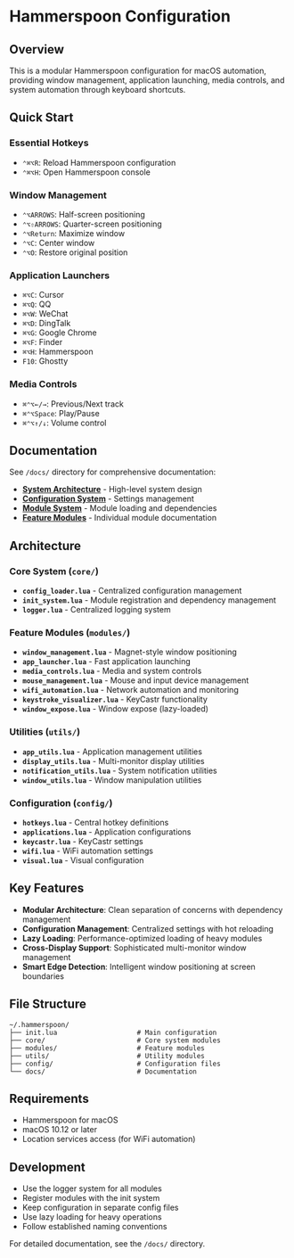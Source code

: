 # Hammerspoon Configuration

## Overview

This is a modular Hammerspoon configuration for macOS automation, providing window management, application launching, media controls, and system automation through keyboard shortcuts.

## Quick Start

### Essential Hotkeys
- `⌃⌘⌥R`: Reload Hammerspoon configuration
- `⌃⌘⌥H`: Open Hammerspoon console

### Window Management
- `⌃⌥ARROWS`: Half-screen positioning
- `⌃⌥⇧ARROWS`: Quarter-screen positioning
- `⌃⌥Return`: Maximize window
- `⌃⌥C`: Center window
- `⌃⌥O`: Restore original position

### Application Launchers
- `⌘⌥C`: Cursor
- `⌘⌥Q`: QQ
- `⌘⌥W`: WeChat
- `⌘⌥D`: DingTalk
- `⌘⌥G`: Google Chrome
- `⌘⌥F`: Finder
- `⌘⌥H`: Hammerspoon
- `F10`: Ghostty

### Media Controls
- `⌘⌃⌥←/→`: Previous/Next track
- `⌘⌃⌥Space`: Play/Pause
- `⌘⌃⌥↑/↓`: Volume control

## Documentation

See `/docs/` directory for comprehensive documentation:

- **[System Architecture](docs/SystemArchitecture.md)** - High-level system design
- **[Configuration System](docs/ConfigurationSystem.md)** - Settings management
- **[Module System](docs/ModuleSystem.md)** - Module loading and dependencies
- **[Feature Modules](docs/README.md)** - Individual module documentation

## Architecture

### Core System (`core/`)

- **`config_loader.lua`** - Centralized configuration management
- **`init_system.lua`** - Module registration and dependency management
- **`logger.lua`** - Centralized logging system

### Feature Modules (`modules/`)

- **`window_management.lua`** - Magnet-style window positioning
- **`app_launcher.lua`** - Fast application launching
- **`media_controls.lua`** - Media and system controls
- **`mouse_management.lua`** - Mouse and input device management
- **`wifi_automation.lua`** - Network automation and monitoring
- **`keystroke_visualizer.lua`** - KeyCastr functionality
- **`window_expose.lua`** - Window expose (lazy-loaded)

### Utilities (`utils/`)

- **`app_utils.lua`** - Application management utilities
- **`display_utils.lua`** - Multi-monitor display utilities
- **`notification_utils.lua`** - System notification utilities
- **`window_utils.lua`** - Window manipulation utilities

### Configuration (`config/`)

- **`hotkeys.lua`** - Central hotkey definitions
- **`applications.lua`** - Application configurations
- **`keycastr.lua`** - KeyCastr settings
- **`wifi.lua`** - WiFi automation settings
- **`visual.lua`** - Visual configuration

## Key Features

- **Modular Architecture**: Clean separation of concerns with dependency management
- **Configuration Management**: Centralized settings with hot reloading
- **Lazy Loading**: Performance-optimized loading of heavy modules
- **Cross-Display Support**: Sophisticated multi-monitor window management
- **Smart Edge Detection**: Intelligent window positioning at screen boundaries

## File Structure

```
~/.hammerspoon/
├── init.lua                    # Main configuration
├── core/                       # Core system modules
├── modules/                    # Feature modules
├── utils/                      # Utility modules
├── config/                     # Configuration files
└── docs/                       # Documentation
```

## Requirements

- Hammerspoon for macOS
- macOS 10.12 or later
- Location services access (for WiFi automation)

## Development

- Use the logger system for all modules
- Register modules with the init system
- Keep configuration in separate config files
- Use lazy loading for heavy operations
- Follow established naming conventions

For detailed documentation, see the `/docs/` directory.
